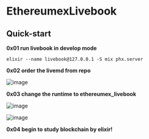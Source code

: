 # EthereumexLivebook

## Quick-start

**0x01 run livebook in develop mode**

```
elixir --name livebook@127.0.0.1 -S mix phx.server
```

**0x02 order the livemd from repo**

![image](https://user-images.githubusercontent.com/12784118/151190418-b44f44ac-2ebf-46a6-95c0-a1f5b8d0906a.png)

**0x03 change the runtime to ethereumex_livebook**

![image](https://user-images.githubusercontent.com/12784118/151190751-cc3b139f-207c-4d3c-9d5a-c2e15868f0d6.png)

![image](https://user-images.githubusercontent.com/12784118/151191072-b73a2048-f40b-43e2-8e81-fe75065cb0de.png)


**0x04 begin to study blockchain by elixir!**
